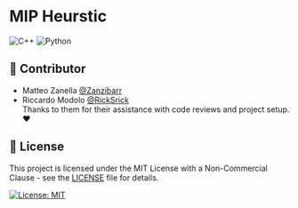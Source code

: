 # MIP Heurstic
![C++](https://img.shields.io/badge/C%2B%2B-00599C?style=for-the-badge&logo=c%2B%2B&logoColor=white) ![Python](https://img.shields.io/badge/Python-3776AB?style=for-the-badge&logo=python&logoColor=white)  

## 🤝 Contributor

- Matteo Zanella [@Zanzibarr](https://github.com/Zanzibarr)
- Riccardo Modolo [@RickSrick](https://github.com/RickSrick)  
Thanks to them for their assistance with code reviews and project setup. ❤️

## 📄 License

This project is licensed under the MIT License with a Non-Commercial Clause - see the [LICENSE](LICENSE) file for details.

[![License: MIT](https://img.shields.io/badge/License-MIT-yellow.svg)](LICENSE)

